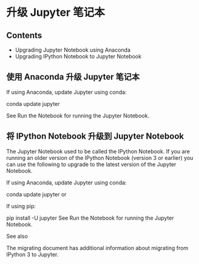 # 升级 Jupyter 笔记本

## Contents

- Upgrading Jupyter Notebook using Anaconda
- Upgrading IPython Notebook to Jupyter Notebook

## 使用 Anaconda 升级 Jupyter 笔记本

If using Anaconda, update Jupyter using conda:

conda update jupyter

See Run the Notebook for running the Jupyter Notebook.

## 将 IPython Notebook 升级到 Jupyter Notebook

The Jupyter Notebook used to be called the IPython Notebook. If you are running an older version of the IPython Notebook (version 3 or earlier) you can use the following to upgrade to the latest version of the Jupyter Notebook.

If using Anaconda, update Jupyter using conda:

conda update jupyter
or

If using pip:

pip install -U jupyter
See Run the Notebook for running the Jupyter Notebook.

See also

The migrating document has additional information about migrating from IPython 3 to Jupyter.

